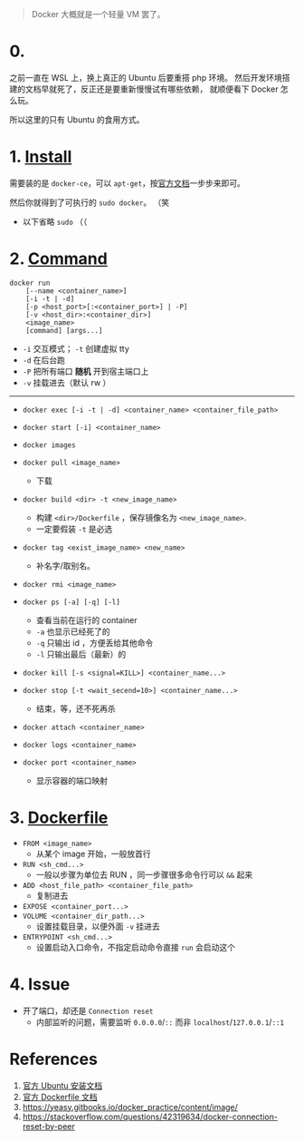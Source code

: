 <!--
title: Notes about Docker
created: 2018-09-13T21:38:57+0800
modified:
- time: 2018-09-29T02:41:53+0800
tags:
- note
- docker
- cli
-->

> Docker 大概就是一个轻量 VM 罢了。

# 0.

之前一直在 WSL 上，换上真正的 Ubuntu 后要重搭 php 环境。
然后开发环境搭建的文档早就死了，反正还是要重新慢慢试有哪些依赖，
就顺便看下 Docker 怎么玩。

所以这里的只有 Ubuntu 的食用方式。

# 1. [Install][install]

需要装的是 `docker-ce`，可以 `apt-get`，按[官方文档][install]一步步来即可。

然后你就得到了可执行的 `sudo docker`。 （笑

- 以下省略 `sudo` （（


# 2. [Command][command]

```
docker run
    [--name <container_name>]
    [-i -t | -d]
    [-p <host_port>[:<container_port>] | -P]
    [-v <host_dir>:<container_dir>]
    <image_name>
    [command] [args...]
```
  - `-i` 交互模式； `-t` 创建虚拟 tty
  - `-d` 在后台跑
  - `-P` 把所有端口 **随机** 开到宿主端口上
  - `-v` 挂载进去（默认 rw ）

---

- `docker exec [-i -t | -d] <container_name> <container_file_path>`
- `docker start [-i] <container_name>`

- `docker images`
- `docker pull <image_name>`
  - 下载
- `docker build <dir> -t <new_image_name>`
  - 构建 `<dir>/Dockerfile` ，保存镜像名为 `<new_image_name>`.
  - 一定要假装 `-t` 是必选
- `docker tag <exist_image_name> <new_name>`
  - 补名字/取别名。
- `docker rmi <image_name>`
- `docker ps [-a] [-q] [-l]`
  - 查看当前在运行的 container
  - `-a` 也显示已经死了的
  - `-q` 只输出 id ，方便丢给其他命令
  - `-l` 只输出最后（最新）的
- `docker kill [-s <signal=KILL>] <container_name...>`
- `docker stop [-t <wait_secend=10>] <container_name...>`
  - 结束，等，还不死再杀
- `docker attach <container_name>`
- `docker logs <container_name>`
- `docker port <container_name>`
  - 显示容器的端口映射

# 3. [Dockerfile][dockerfile]

- `FROM <image_name>`
  - 从某个 image 开始，一般放首行
- `RUN <sh_cmd...>`
  - 一般以步骤为单位去 RUN ，同一步骤很多命令行可以 `&&` 起来
- `ADD <host_file_path> <container_file_path>`
  - 复制进去
- `EXPOSE <container_port...>`
- `VOLUME <container_dir_path...>`
  - 设置挂载目录，以便外面 `-v` 挂进去
- `ENTRYPOINT <sh_cmd...>`
  - 设置启动入口命令，不指定启动命令直接 `run` 会启动这个

# 4. Issue

- 开了端口，却还是 `Connection reset`
  - 内部监听的问题，需要监听 `0.0.0.0`/`::` 而非 `localhost`/`127.0.0.1`/`::1`

# References
1. [官方 Ubuntu 安装文档][install]
2. [官方 Dockerfile 文档][dockerfile]
3. https://yeasy.gitbooks.io/docker_practice/content/image/
4. https://stackoverflow.com/questions/42319634/docker-connection-reset-by-peer

[install]:
    https://docs.docker.com/install/linux/docker-ce/ubuntu/

[command]:
    https://docs.docker.com/engine/reference/run/

[dockerfile]:
    https://docs.docker.com/engine/reference/builder/

